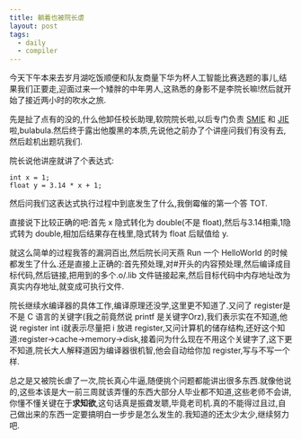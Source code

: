 ```yaml
---
title: 躺着也被院长虐
layout: post
tags:
  - daily
  - compiler
---
```


今天下午本来去岁月湖吃饭顺便和队友商量下华为杯人工智能比赛选题的事儿,结果我们正要走,迎面过来一个矮胖的中年男人,这熟悉的身影不是李院长嘛!然后就开始了接近两小时的吹水之旅.

先是扯了点有的没的,什么他卸任校长助理,软院院长啦,以后专门负责 [SMIE](http://smie.sysu.edu.cn/) 和 [JIE](http://jie.sysu.edu.cn/2013/) 啦,bulabula.然后终于露出他腹黑的本质,先说他之前办了个讲座问我们有没有去,然后趁机出题坑我们.

院长说他讲座就讲了个表达式:

	int x = 1;
	float y = 3.14 * x + 1;
	
然后问我们这表达式执行过程中到底发生了什么,我倒霉催的第一个答 TOT.

直接说下比较正确的吧:首先 x 隐式转化为 double(不是 float),然后与3.14相乘,1隐式转为 double,相加后结果存在栈里,隐式转为 float 后赋值给 y.

就这么简单的过程我答的漏洞百出,然后院长问天燕 Run 一个 HelloWorld 的时候都发生了什么.还是直接上正确的:首先预处理,对#开头的内容预处理,然后编译成目标代码,然后链接,把用到的多个.o/.lib 文件链接起来,然后目标代码中内存地址改为真实内存地址,就变成可执行文件.

院长继续水编译器的具体工作,编译原理还没学,这里更不知道了.又问了 register是不是 C 语言的关键字(我之前竟然说 printf 是关键字Orz),我们表示实在不知道,他说 register int i就表示尽量把 i 放进 register,又问计算机的储存结构,还好这个知道:register->cache->memory->disk,接着问为什么现在不用这个关键字了,这下更不知道,院长大人解释道因为编译器很机智,他会自动给你加 register,写与不写一个样.

总之是又被院长虐了一次,院长真心牛逼,随便挑个问题都能讲出很多东西.就像他说的,这些本该是大一前三周就该弄懂的东西大部分人毕业都不知道,这些老师不会讲,你懂不懂关键在于**求知欲**,这句话真是振聋发聩,毕竟老司机.真的不能得过且过,自己做出来的东西一定要搞明白一步步是怎么发生的.我知道的还太少太少,继续努力吧.
